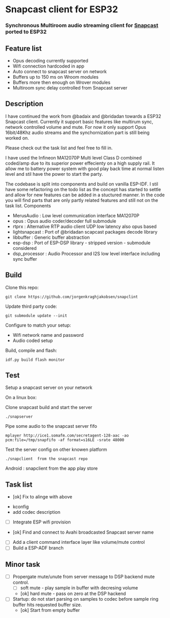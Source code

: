 # Snapcast client for ESP32 

### Synchronous Multiroom audio streaming client for [Snapcast](https://github.com/badaix/snapcast) ported to ESP32

## Feature list 
- Opus decoding currently supported
- Wifi connection hardcoded in app   
- Auto connect to snapcast server on network  
- Buffers up to 150 ms on Wroom modules 
- Buffers more then enough on Wrover modules 
- Multiroom sync delay controlled from Snapcast server

## Description 
I have continued the work from @badaix and @bridadan towards a ESP32 Snapcast client. Currently it support basic features like multirum sync, network controlled volume and mute. For now it only support Opus 16bit/48Khz audio streams and the synchornization part is still being worked on. 

Please check out the task list and feel free to fill in.

I have used the Infineon MA12070P Multi level Class D combined coded/amp due to its superior power effecienty on a high supply rail. It allow me to battery power system with good play back time at normal listen level and stil have the power to start the party.

The codebase is split into components and build on vanilla ESP-IDF. I stil have some refactoring on the todo list as the concept has started to settle and allow for new features can be added in a stuctured manner. In the code you will find parts that are only partly related features and still not on the task list. 
Components 
 - MerusAudio       : Low level communication interface MA12070P 
 - opus             : Opus audio coder/decoder full submodule   
 - rtprx            : Alternative RTP audio client UDP low latency also opus based
 - lightsnapcast    : Port of @bridadan scapcast packages decode library
 - libbuffer        : Generic buffer abstraction
 - esp-dsp          : Port of ESP-DSP library - stripped version - submodule considered 
 - dsp_processor    : Audio Processor and I2S low level interface including sync buffer

## Build 

Clone this repo: 

    git clone https://github.com/jorgenkraghjakobsen/snapclint 

Update third party code: 

    git submodule update --init

Configure to match your setup: 
  - Wifi network name and password
  - Audio coded setup

Build, compile and flash:

    idf.py build flash monitor 

## Test 
Setup a snapcast server on your network 

On a linux box: 

Clone snapcast build and start the server

    ./snapserver  

Pipe some audio to the snapcast server fifo 

    mplayer http://ice1.somafm.com/secretagent-128-aac -ao pcm:file=/tmp/snapfifo -af format=s16LE -srate 48000

Test the server config on other knowen platform 

    ./snapclient  from the snapcast repo

Android : snapclient from the app play store 


## Task list
- [ok] Fix to alinge with above 
 * kconfig
 * add codec description 
- [ ] Integrate ESP wifi provision 
- [ok] Find and connect to Avahi broadcasted Snapcast server name
- [ ] Add a client command interface layer like volume/mute control 
- [ ] Build a ESP-ADF branch  

## Minor task 
- [ ] Propergate mute/unute from server message to DSP backend mute control. 
  - [ ] soft mute - play sample in buffer with decresing volume 
  - [ok] hard mute - pass on zero at the DSP hackend    
- [ ] Startup: do not start parsing on samples to codec before sample ring buffer hits requested buffer size. 
  - [ok] Start from empty buffer
  